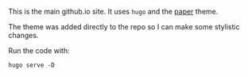 This is the main github.io site. It uses `hugo` and the [paper](https://github.com/nanxiaobei/hugo-paper)
theme.

The theme was added directly to the repo so I can make some stylistic changes.

Run the code with:
```
hugo serve -D
```
